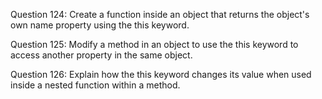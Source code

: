 Question 124: Create a function inside an object that returns the object's own name property using the this keyword.

Question 125: Modify a method in an object to use the this keyword to access another property in the same object.

Question 126: Explain how the this keyword changes its value when used inside a nested function within a method.